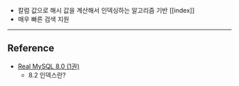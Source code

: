 - 칼럼 값으로 해시 값을 계산해서 인덱싱하는 알고리즘 기반 [[index]]
- 매우 빠른 검색 지원

---
## Reference
 - [Real MySQL 8.0 (1권)](https://product.kyobobook.co.kr/detail/S000001766482)
	- 8.2 인덱스란?